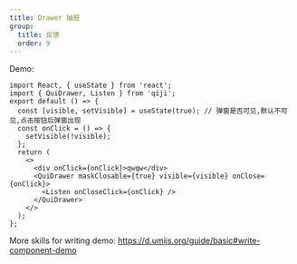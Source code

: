 ```yaml
---
title: Drawer 抽屉
group:
  title: 反馈
  order: 9
---
```


Demo:

```tsx
import React, { useState } from 'react';
import { QuiDrawer, Listen } from 'qiji';
export default () => {
  const [visible, setVisible] = useState(true); // 弹窗是否可见,默认不可见,点击按钮后弹窗出现
  const onClick = () => {
    setVisible(!visible);
  };
  return (
    <>
      <div onClick={onClick}>qwqw</div>
      <QuiDrawer maskClosable={true} visible={visible} onClose={onClick}>
        <Listen onCloseClick={onClick} />
      </QuiDrawer>
    </>
  );
};
```

More skills for writing demo: https://d.umijs.org/guide/basic#write-component-demo
